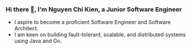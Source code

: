 ### Hi there 👋, I'm Nguyen Chi Kien, a Junior Software Engineer

- I aspire to become a proficient Software Engineer and Software Architect.
- I am keen on building fault-tolerant, scalable, and distributed systems using Java and Go.
<!--
**chiskien/chiskien** is a ✨ _special_ ✨ repository because its `README.md` (this file) appears on your GitHub profile.

Here are some ideas to get you started:

- 🔭 I’m currently working on ...
- 🌱 I’m currently learning ...
- 👯 I’m looking to collaborate on ...
- 🤔 I’m looking for help with ...
- 💬 Ask me about ...
- 📫 How to reach me: ...
- 😄 Pronouns: ...
- ⚡ Fun fact: ...
-->
